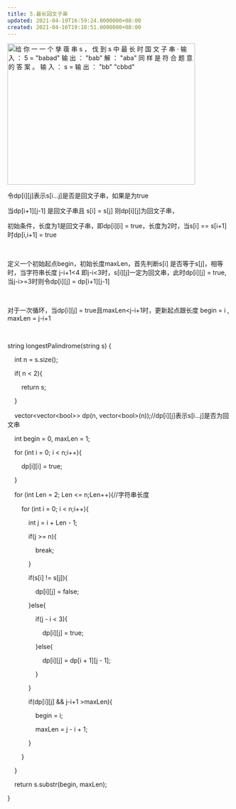 ```yaml
---
title: 5.最长回文子串
updated: 2021-04-19T16:59:24.0000000+08:00
created: 2021-04-16T19:10:51.0000000+08:00
---
```


<img src="C:\Users\82772\AppData\Local\Temp\yifan&#39;s Notebook\pandoc/media/image1.png" style="width:4.39583in;height:3.3125in" alt="给 你 一 一 个 孳 蓿 串 s ， 伐 到 s 中 最 长 时 国 文 子 串 · 输 入 ： 5 = &quot;babad&quot; 输 出 ： &quot;bab&quot; 解 ： &quot;aba&quot; 同 样 是 符 合 题 意 的 答 案 。 输 入 ： s = 输 出 ： &quot;bb&quot; &quot;cbbd&quot; " />

令dp\[i\]\[j\]表示s\[i…j\]是否是回文子串，如果是为true

当dp\[i+1\]\[j-1\] 是回文子串且 s\[i\] = s\[j\] 则dp\[i\]\[j\]为回文子串，

初始条件，长度为1是回文子串，即dp\[i\]\[i\] = true，长度为2时，当s\[i\] == s\[i+1\]时dp\[i,i+1\] = true

 

定义一个初始起点begin，初始长度maxLen，首先判断s\[i\] 是否等于s\[j\]，相等时，当字符串长度 j-i+1\<4 即j-i\<3时，s\[i\]\[j\]一定为回文串，此时dp\[i\]\[j\] = true, 当j-i>=3时则令dp\[i\]\[j\] = dp\[i+1\]\[j-1\]

 

对于一次循环，当dp\[i\]\[j\] = true且maxLen\<j-i+1时，更新起点跟长度 begin = i , maxLen = j-i+1

 

string longestPalindrome(string s) {

    int n = s.size();

    if( n \< 2){

        return s;

    }

    vector\<vector\<bool>\> dp(n, vector\<bool>(n));//dp\[i\]\[j\]表示s\[i...j\]是否为回文串

    int begin = 0, maxLen = 1;

    for (int i = 0; i \< n;i++){

        dp\[i\]\[i\] = true;

    }

    for (int Len = 2; Len \<= n;Len++){//字符串长度

        for (int i = 0; i \< n;i++){

            int j = i + Len - 1;

            if(j >= n){

                break;

            }

            if(s\[i\] != s\[j\]){

                dp\[i\]\[j\] = false;

            }else{

                if(j - i \< 3){

                    dp\[i\]\[j\] = true;

                }else{

                    dp\[i\]\[j\] = dp\[i + 1\]\[j - 1\];

                }

            }

            if(dp\[i\]\[j\] && j-i+1 >maxLen){

                begin = i;

                maxLen = j - i + 1;

            }

        }

    }

    return s.substr(begin, maxLen);

}
